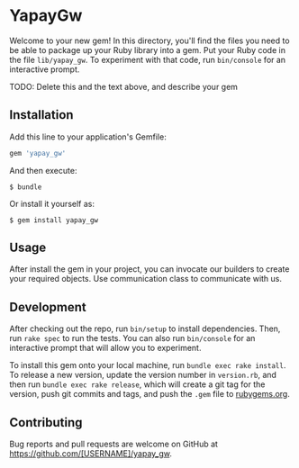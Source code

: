 # YapayGw

Welcome to your new gem! In this directory, you'll find the files you need to be able to package up your Ruby library into a gem. Put your Ruby code in the file `lib/yapay_gw`. To experiment with that code, run `bin/console` for an interactive prompt.

TODO: Delete this and the text above, and describe your gem

## Installation

Add this line to your application's Gemfile:

```ruby
gem 'yapay_gw'
```

And then execute:

    $ bundle

Or install it yourself as:

    $ gem install yapay_gw

## Usage

After install the gem in your project, you can invocate our builders to create your required objects.
Use communication class to communicate with us.

## Development

After checking out the repo, run `bin/setup` to install dependencies. Then, run `rake spec` to run the tests. You can also run `bin/console` for an interactive prompt that will allow you to experiment.

To install this gem onto your local machine, run `bundle exec rake install`. To release a new version, update the version number in `version.rb`, and then run `bundle exec rake release`, which will create a git tag for the version, push git commits and tags, and push the `.gem` file to [rubygems.org](https://rubygems.org).

## Contributing

Bug reports and pull requests are welcome on GitHub at https://github.com/[USERNAME]/yapay_gw.
